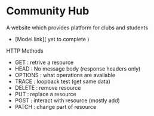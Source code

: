 # Community Hub
A website which provides platform for clubs and students
- [Model link]( yet to complete )

HTTP Methods
* GET : retrive a resource
* HEAD : No message body (response headers only)
* OPTIONS : what operations are available
* TRACE : loopback test (get same data)
* DELETE : remove resource 
* PUT : replace a resource 
* POST : interact with resource (mostly add)
* PATCH : change part of resource
